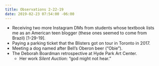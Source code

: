 ```yaml
---
title: Observations 2-22-19
date: 2019-02-23 07:54:00 -06:00
---
```


- Receiving two more Instagram DMs from students whose textbook lists me as an American teen blogger (these ones seemed to come from Brazil) [1-29-19].
- Paying a parking ticket that the Blisters got on tour in Toronto in 2017.
- Meeting a dog named after Bell’s Oberon beer (“Obie”).
- The Deborah Boardman retrospective at Hyde Park Art Center.
	- Her work *Silent Auction*: “god might not hear.”
